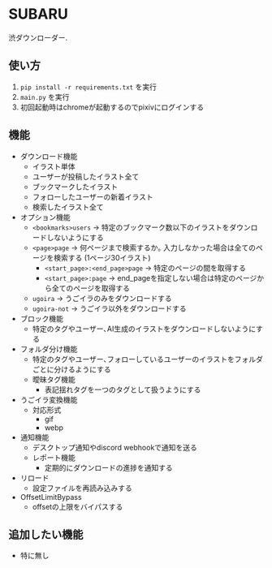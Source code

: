 # SUBARU
渋ダウンローダー.

## 使い方
1. ```pip install -r requirements.txt``` を実行
2. ``main.py`` を実行
3. 初回起動時はchromeが起動するのでpixivにログインする

## 機能
 - ダウンロード機能
   - イラスト単体
   - ユーザーが投稿したイラスト全て
   - ブックマークしたイラスト
   - フォローしたユーザーの新着イラスト
   - 検索したイラスト全て
 - オプション機能
   - ``<bookmarks>users`` -> 特定のブックマーク数以下のイラストをダウンロードしないようにする
   - ``<page>page`` -> 何ページまで検索するか｡ 入力しなかった場合は全てのページを検索する (1ページ30イラスト)
     - ``<start_page>:<end_page>page`` -> 特定のページの間を取得する
     - ``<start_page>:page`` -> end_pageを指定しない場合は特定のページから全てのページを取得する
   - ``ugoira`` -> うごイラのみをダウンロードする
   - ``ugoira-not`` -> うごイラ以外をダウンロードする
 - ブロック機能
   - 特定のタグやユーザー､AI生成のイラストをダウンロードしないようにする
 - フォルダ分け機能
   - 特定のタグやユーザー､フォローしているユーザーのイラストをフォルダごとに分けるようにする
   - 曖昧タグ機能
     - 表記揺れタグを一つのタグとして扱うようにする
 - うごイラ変換機能
   - 対応形式
     - gif
     - webp
 - 通知機能
   - デスクトップ通知やdiscord webhookで通知を送る
   - レポート機能
     - 定期的にダウンロードの進捗を通知する
 - リロード
   - 設定ファイルを再読み込みする
 - OffsetLimitBypass
   - offsetの上限をバイパスする

## 追加したい機能
 - 特に無し